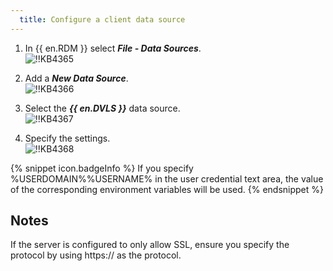 ```yaml
---
  title: Configure a client data source
---
```

1. In {{ en.RDM }} select ***File - Data Sources***.  
![!!KB4365](https://webdevolutions.azureedge.net/docs/en/kb/KB4365.png)

1. Add a ***New Data Source***.  
![!!KB4366](https://webdevolutions.azureedge.net/docs/en/kb/KB4366.png)

1. Select the ***{{ en.DVLS }}*** data source.  
![!!KB4367](https://webdevolutions.azureedge.net/docs/en/kb/KB4367.png)

1. Specify the settings.  
![!!KB4368](https://webdevolutions.azureedge.net/docs/en/kb/KB4368.png)

{% snippet icon.badgeInfo %}
If you specify %USERDOMAIN%\%USERNAME% in the user credential text area, the value of the corresponding environment variables will be used.
{% endsnippet %}

## Notes

If the server is configured to only allow SSL, ensure you specify the protocol by using https:// as the protocol.
